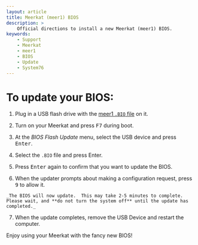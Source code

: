 ```yaml
---
layout: article
title: Meerkat (meer1) BIOS
description: >
    Official directions to install a new Meerkat (meer1) BIOS.
keywords:
    - Support
    - Meerkat
    - meer1
    - BIOS
    - Update
    - System76
---
```


# To update your BIOS:

  1. Plug in a USB flash drive with the <a href="#" download="download">meer1 `.BIO` file</a> on it.

  2. Turn on your Meerkat and press <kbd>F7</kbd> during boot.

  3. At the _BIOS Flash Update_ menu, select the USB device and press <kbd>Enter</kbd>.

  4. Select the `.BIO` file and press Enter.

  5. Press <kbd>Enter</kbd> again to confirm that you want to update the BIOS.

  6. When the updater prompts about making a configuration request, press <kbd>9</kbd> to allow it.

    _The BIOS will now update.  This may take 2-5 minutes to complete.  Please wait, and **do not turn the system off** until the update has completed._

  7. When the update completes, remove the USB Device and restart the computer.

Enjoy using your Meerkat with the fancy new BIOS!
